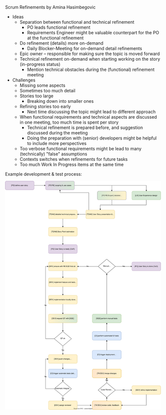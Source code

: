 Scrum Refinements
by Amina Hasimbegovic

- Ideas
  - Separation between functional and technical refinement
    - PO leads functional refinement
    - Requirements Engineer might be valuable counterpart for the PO at the functional refinement
  - Do refinement (details) more on-demand
    - Daily Blocker-Meeting for on-demand detail refinements
  - Epic owner – responsible for making sure the topic is moved forward
  - Technical refinement on-demand when starting working on the story (in-progress status)
    - Mention technical obstacles during the (functional) refinement meeting
- Challenges
  - Missing some aspects
  - Sometimes too much detail
  - Stories too large
    - Breaking down into smaller ones
  - Refining stories too early
    - Next time discussing the topic might lead to different approach
  - When functional requirements and technical aspects are discussed in one meeting, too much time is spent per story
    - Technical refinement is prepared before, and suggestion discussed during the meeting
    - Doing the preparation with (senior) developers might be helpful to include more perspectives
  - Too verbose functional requirements might be lead to many (technically) "false" assumptions
  - Contexts switches when refinements for future tasks
  - Too much Work In Progress items at the same time


Example development & test process:

![Example SCRUM process](./Development%20and%20Test%20Process.drawio.svg)
